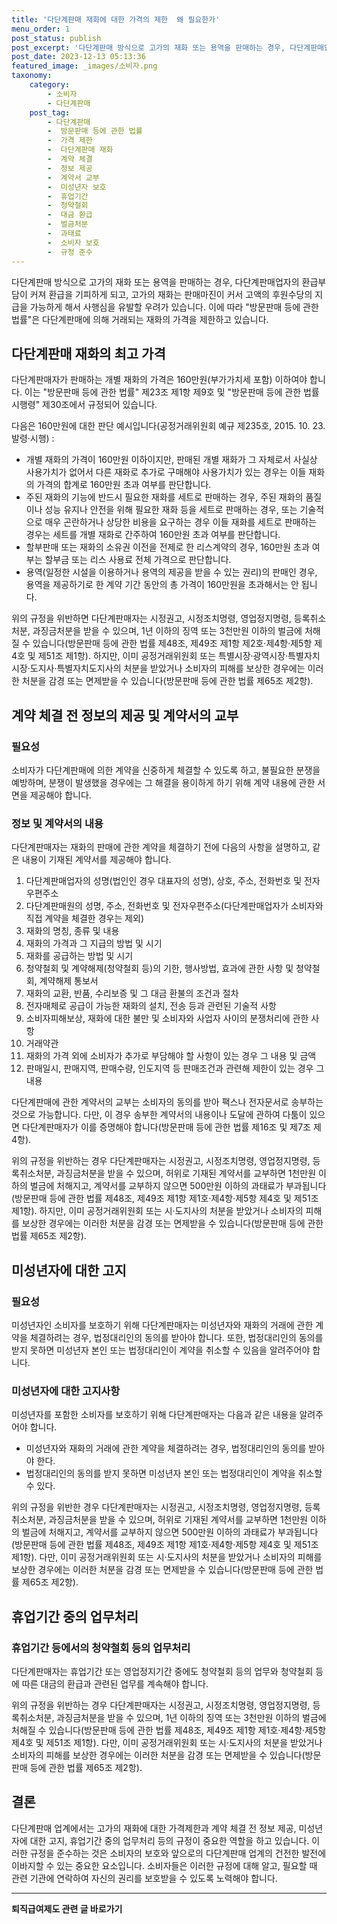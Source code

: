 ```yaml
---
title: '다단계판매 재화에 대한 가격의 제한  왜 필요한가'
menu_order: 1
post_status: publish
post_excerpt: '다단계판매 방식으로 고가의 재화 또는 용역을 판매하는 경우, 다단계판매업자의 환급부담이 커져 환급을 기피하게 되고, 고가의 재화는 판매마진이 커서 고액의 후원수당의 지급을 가능하게 해서 사행심을 유발할 우려가 있습니다. 이에 따라  방문판매 등에 관한 법률 은 다단계판매에 의해 거래되는 재화의 가격을 제한하고 있습니다.'
post_date: 2023-12-13 05:13:36
featured_image: _images/소비자.png
taxonomy:
    category:
        - 소비자
        - 다단계판매
    post_tag:
        - 다단계판매
        -  방문판매 등에 관한 법률
        -  가격 제한
        -  다단계판매 재화
        -  계약 체결
        -  정보 제공
        -  계약서 교부
        -  미성년자 보호
        -  휴업기간
        -  청약철회
        -  대금 환급
        -  벌금처분
        -  과태료
        -  소비자 보호
        -  규정 준수
---
```



다단계판매 방식으로 고가의 재화 또는 용역을 판매하는 경우, 다단계판매업자의 환급부담이 커져 환급을 기피하게 되고, 고가의 재화는 판매마진이 커서 고액의 후원수당의 지급을 가능하게 해서 사행심을 유발할 우려가 있습니다. 이에 따라 "방문판매 등에 관한 법률"은 다단계판매에 의해 거래되는 재화의 가격을 제한하고 있습니다.

## 다단계판매 재화의 최고 가격

다단계판매자가 판매하는 개별 재화의 가격은 160만원(부가가치세 포함) 이하여야 합니다. 이는 "방문판매 등에 관한 법률" 제23조 제1항 제9호 및 "방문판매 등에 관한 법률 시행령" 제30조에서 규정되어 있습니다.

다음은 160만원에 대한 판단 예시입니다(공정거래위원회 예규 제235호, 2015. 10. 23. 발령·시행) :

- 개별 재화의 가격이 160만원 이하이지만, 판매된 개별 재화가 그 자체로서 사실상 사용가치가 없어서 다른 재화로 추가로 구매해야 사용가치가 있는 경우는 이들 재화의 가격의 합계로 160만원 초과 여부를 판단합니다.
- 주된 재화의 기능에 반드시 필요한 재화를 세트로 판매하는 경우, 주된 재화의 품질이나 성능 유지나 안전을 위해 필요한 재화 등을 세트로 판매하는 경우, 또는 기술적으로 매우 곤란하거나 상당한 비용을 요구하는 경우 이들 재화를 세트로 판매하는 경우는 세트를 개별 재화로 간주하여 160만원 초과 여부를 판단합니다.
- 할부판매 또는 재화의 소유권 이전을 전제로 한 리스계약의 경우, 160만원 초과 여부는 할부금 또는 리스 사용료 전체 가격으로 판단합니다.
- 용역(일정한 시설을 이용하거나 용역의 제공을 받을 수 있는 권리)의 판매인 경우, 용역을 제공하기로 한 계약 기간 동안의 총 가격이 160만원을 초과해서는 안 됩니다.

위의 규정을 위반하면 다단계판매자는 시정권고, 시정조치명령, 영업정지명령, 등록취소처분, 과징금처분을 받을 수 있으며, 1년 이하의 징역 또는 3천만원 이하의 벌금에 처해질 수 있습니다(방문판매 등에 관한 법률 제48조, 제49조 제1항 제2호·제4항·제5항 제4호 및 제51조 제1항).
하지만, 이미 공정거래위원회 또는 특별시장·광역시장·특별자치시장·도지사·특별자치도지사의 처분을 받았거나 소비자의 피해를 보상한 경우에는 이러한 처분을 감경 또는 면제받을 수 있습니다(방문판매 등에 관한 법률 제65조 제2항).

## 계약 체결 전 정보의 제공 및 계약서의 교부

### 필요성

소비자가 다단계판매에 의한 계약을 신중하게 체결할 수 있도록 하고, 불필요한 분쟁을 예방하며, 분쟁이 발생했을 경우에는 그 해결을 용이하게 하기 위해 계약 내용에 관한 서면을 제공해야 합니다.

### 정보 및 계약서의 내용

다단계판매자는 재화의 판매에 관한 계약을 체결하기 전에 다음의 사항을 설명하고, 같은 내용이 기재된 계약서를 제공해야 합니다.

1. 다단계판매업자의 성명(법인인 경우 대표자의 성명), 상호, 주소, 전화번호 및 전자우편주소
2. 다단계판매원의 성명, 주소, 전화번호 및 전자우편주소(다단계판매업자가 소비자와 직접 계약을 체결한 경우는 제외)
3. 재화의 명칭, 종류 및 내용
4. 재화의 가격과 그 지급의 방법 및 시기
5. 재화를 공급하는 방법 및 시기
6. 청약철회 및 계약해제(청약철회 등)의 기한, 행사방법, 효과에 관한 사항 및 청약철회, 계약해제 통보서
7. 재화의 교환, 반품, 수리보증 및 그 대금 환불의 조건과 절차
8. 전자매체로 공급이 가능한 재화의 설치, 전송 등과 관련된 기술적 사항
9. 소비자피해보상, 재화에 대한 불만 및 소비자와 사업자 사이의 분쟁처리에 관한 사항
10. 거래약관
11. 재화의 가격 외에 소비자가 추가로 부담해야 할 사항이 있는 경우 그 내용 및 금액
12. 판매일시, 판매지역, 판매수량, 인도지역 등 판매조건과 관련해 제한이 있는 경우 그 내용

다단계판매에 관한 계약서의 교부는 소비자의 동의를 받아 팩스나 전자문서로 송부하는 것으로 가능합니다. 다만, 이 경우 송부한 계약서의 내용이나 도달에 관하여 다툼이 있으면 다단계판매자가 이를 증명해야 합니다(방문판매 등에 관한 법률 제16조 및 제7조 제4항).

위의 규정을 위반하는 경우 다단계판매자는 시정권고, 시정조치명령, 영업정지명령, 등록취소처분, 과징금처분을 받을 수 있으며, 허위로 기재된 계약서를 교부하면 1천만원 이하의 벌금에 처해지고, 계약서를 교부하지 않으면 500만원 이하의 과태료가 부과됩니다(방문판매 등에 관한 법률 제48조, 제49조 제1항 제1호·제4항·제5항 제4호 및 제51조 제1항).
하지만, 이미 공정거래위원회 또는 시·도지사의 처분을 받았거나 소비자의 피해를 보상한 경우에는 이러한 처분을 감경 또는 면제받을 수 있습니다(방문판매 등에 관한 법률 제65조 제2항).

## 미성년자에 대한 고지

### 필요성

미성년자인 소비자를 보호하기 위해 다단계판매자는 미성년자와 재화의 거래에 관한 계약을 체결하려는 경우, 법정대리인의 동의를 받아야 합니다. 또한, 법정대리인의 동의를 받지 못하면 미성년자 본인 또는 법정대리인이 계약을 취소할 수 있음을 알려주어야 합니다.

### 미성년자에 대한 고지사항

미성년자를 포함한 소비자를 보호하기 위해 다단계판매자는 다음과 같은 내용을 알려주어야 합니다.

- 미성년자와 재화의 거래에 관한 계약을 체결하려는 경우, 법정대리인의 동의를 받아야 한다.
- 법정대리인의 동의를 받지 못하면 미성년자 본인 또는 법정대리인이 계약을 취소할 수 있다.

위의 규정을 위반한 경우 다단계판매자는 시정권고, 시정조치명령, 영업정지명령, 등록취소처분, 과징금처분을 받을 수 있으며, 허위로 기재된 계약서를 교부하면 1천만원 이하의 벌금에 처해지고, 계약서를 교부하지 않으면 500만원 이하의 과태료가 부과됩니다(방문판매 등에 관한 법률 제48조, 제49조 제1항 제1호·제4항·제5항 제4호 및 제51조 제1항).
다만, 이미 공정거래위원회 또는 시·도지사의 처분을 받았거나 소비자의 피해를 보상한 경우에는 이러한 처분을 감경 또는 면제받을 수 있습니다(방문판매 등에 관한 법률 제65조 제2항).

## 휴업기간 중의 업무처리

### 휴업기간 등에서의 청약철회 등의 업무처리

다단계판매자는 휴업기간 또는 영업정지기간 중에도 청약철회 등의 업무와 청약철회 등에 따른 대금의 환급과 관련된 업무를 계속해야 합니다.

위의 규정을 위반하는 경우 다단계판매자는 시정권고, 시정조치명령, 영업정지명령, 등록취소처분, 과징금처분을 받을 수 있으며, 1년 이하의 징역 또는 3천만원 이하의 벌금에 처해질 수 있습니다(방문판매 등에 관한 법률 제48조, 제49조 제1항 제1호·제4항·제5항 제4호 및 제51조 제1항).
다만, 이미 공정거래위원회 또는 시·도지사의 처분을 받았거나 소비자의 피해를 보상한 경우에는 이러한 처분을 감경 또는 면제받을 수 있습니다(방문판매 등에 관한 법률 제65조 제2항).

## 결론

다단계판매 업계에서는 고가의 재화에 대한 가격제한과 계약 체결 전 정보 제공, 미성년자에 대한 고지, 휴업기간 중의 업무처리 등의 규정이 중요한 역할을 하고 있습니다. 이러한 규정을 준수하는 것은 소비자의 보호와 앞으로의 다단계판매 업계의 건전한 발전에 이바지할 수 있는 중요한 요소입니다. 소비자들은 이러한 규정에 대해 알고, 필요할 때 관련 기관에 연락하여 자신의 권리를 보호받을 수 있도록 노력해야 합니다.
<!-- wp:separator -->
<hr class="wp-block-separator has-alpha-channel-opacity"/>
<!-- /wp:separator -->

<!-- wp:group {"backgroundColor":"base","layout":{"type":"constrained"}} -->
<div class="wp-block-group has-base-background-color has-background"><!-- wp:paragraph {"align":"center","fontSize":"medium"} -->
<p class="has-text-align-center has-large-font-size"><strong>퇴직급여제도 관련 글 바로가기</strong></p>
<!-- /wp:paragraph -->


<!-- wp:latest-posts
{"categories":[{"id":12695,"count":19,"description":"","link":"https://uknowlaw.com/category/%ed%87%b4%ec%a7%81%ea%b8%89%ec%97%ac%ec%a0%9c%eb%8f%84/","name":"퇴직급여제도","slug":"퇴직급여제도","taxonomy":"category","parent":0,"meta":[],"_links":{"self":[{"href":"https://uknowlaw.com/wp-json/wp/v2/categories/12695"}],"collection":[{"href":"https://uknowlaw.com/wp-json/wp/v2/categories"}],"about":[{"href":"https://uknowlaw.com/wp-json/wp/v2/taxonomies/category"}],"wp:post_type":[{"href":"https://uknowlaw.com/wp-json/wp/v2/posts?categories=12695"}],"curies":[{"name":"wp","href":"https://api.w.org/{rel}","templated":true}]}}],"postsToShow":100,"excerptLength":28,"postLayout":"grid","columns":2,"featuredImageAlign":"left","featuredImageSizeSlug":"large","fontSize":"small"} /--></div>
<!-- /wp:group -->